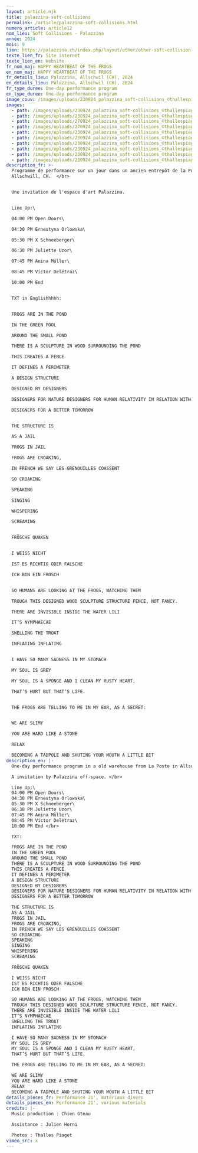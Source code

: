 ```yaml
---
layout: article.njk
title: palazzina-soft-collisions
permalink: /article/palazzina-soft-collisions.html
numero_article: article12
nom_lieu: Soft Collisions - Palazzina
année: 2024
mois: 9
lien: https://palazzina.ch/index.php/layout/other/other-soft-collision-palazzina-26
texte_lien_fr: Site internet
texte_lien_en: Website
fr_nom_maj: HAPPY HEARTBEAT OF THE FROGS
en_nom_maj: HAPPY HEARTBEAT OF THE FROGS
fr_details_lieu: Palazzina, Allschwil (CH), 2024
en_details_lieu: Palazzina, Allschwil (CH), 2024
fr_type_duree: One-day performance program
en_type_duree: One-day performance program
image_couv: /images/uploads/230924_palazzina_soft-collisions_©thallespiaget_035.jpg
images:
  - path: /images/uploads/230924_palazzina_soft-collisions_©thallespiaget_036.jpg
  - path: /images/uploads/230924_palazzina_soft-collisions_©thallespiaget_037.jpg
  - path: /images/uploads/270924_palazzina_soft-collisions_©thallespiaget_scarf_002.jpg
  - path: /images/uploads/270924_palazzina_soft-collisions_©thallespiaget_scarf_001.jpg
  - path: /images/uploads/230924_palazzina_soft-collisions_©thallespiaget_038.jpg
  - path: /images/uploads/230924_palazzina_soft-collisions_©thallespiaget_039.jpg
  - path: /images/uploads/230924_palazzina_soft-collisions_©thallespiaget_040.jpg
  - path: /images/uploads/230924_palazzina_soft-collisions_©thallespiaget_041.jpg
  - path: /images/uploads/230924_palazzina_soft-collisions_©thallespiaget_042.jpg
  - path: /images/uploads/230924_palazzina_soft-collisions_©thallespiaget_043.jpg
description_fr: >-
  Programme de performance sur un jour dans un ancien entrepôt de la Poste à
  Allschwill, CH.  </br> 


  Une invitation de l'espace d'art Palazzina.


  Line Up:\

  04:00 PM Open Doors\

  04:30 PM Ernestyna Orlowska\

  05:30 PM X Schneeberger\

  06:30 PM Juliette Uzor\

  07:45 PM Anina Müller\

  08:45 PM Victor Delétraz\

  10:00 PM End


  TXT in Englishhhhh:


  FROGS ARE IN THE POND

  IN THE GREEN POOL

  AROUND THE SMALL POND

  THERE IS A SCULPTURE IN WOOD SURROUNDING THE POND

  THIS CREATES A FENCE

  IT DEFINES A PERIMETER

  A DESIGN STRUCTURE

  DESIGNED BY DESIGNERS

  DESIGNERS FOR NATURE DESIGNERS FOR HUMAN RELATIVITY IN RELATION WITH NATURE

  DESIGNERS FOR A BETTER TOMORROW 


  THE STRUCTURE IS

  AS A JAIL

  FROGS IN JAIL

  FROGS ARE CROAKING, 

  IN FRENCH WE SAY LES GRENOUILLES COASSENT

  SO CROAKING

  SPEAKING

  SINGING

  WHISPERING

  SCREAMING


  FRÖSCHE QUAKEN


  I WEISS NICHT

  IST ES RICHTIG ODER FALSCHE

  ICH BIN EIN FROSCH


  SO HUMANS ARE LOOKING AT THE FROGS, WATCHING THEM

  TROUGH THIS DESIGNED WOOD SCULPTURE STRUCTURE FENCE, NOT FANCY.

  THERE ARE INVISIBLE INSIDE THE WATER LILI

  IT’S NYMPHAECAE

  SWELLING THE TROAT

  INFLATING INFLATING


  I HAVE SO MANY SADNESS IN MY STOMACH

  MY SOUL IS GREY

  MY SOUL IS A SPONGE AND I CLEAN MY RUSTY HEART,

  THAT’S HURT BUT THAT’S LIFE.


  THE FROGS ARE TELLING TO ME IN MY EAR, AS A SECRET:


  WE ARE SLIMY 

  YOU ARE HARD LIKE A STONE

  RELAX

  BECOMING A TADPOLE AND SHUTING YOUR MOUTH A LITTLE BIT
description_en: |-
  One-day performance program in a old warehouse from La Poste in Allschwil, CH.

  A invitation by Palazzina off-space. </br> 

  Line Up:\
  04:00 PM Open Doors\
  04:30 PM Ernestyna Orlowska\
  05:30 PM X Schneeberger\
  06:30 PM Juliette Uzor\
  07:45 PM Anina Müller\
  08:45 PM Victor Delétraz\
  10:00 PM End </br> 

  TXT:

  FROGS ARE IN THE POND
  IN THE GREEN POOL
  AROUND THE SMALL POND
  THERE IS A SCULPTURE IN WOOD SURROUNDING THE POND
  THIS CREATES A FENCE
  IT DEFINES A PERIMETER
  A DESIGN STRUCTURE
  DESIGNED BY DESIGNERS
  DESIGNERS FOR NATURE DESIGNERS FOR HUMAN RELATIVITY IN RELATION WITH NATURE
  DESIGNERS FOR A BETTER TOMORROW 

  THE STRUCTURE IS
  AS A JAIL
  FROGS IN JAIL
  FROGS ARE CROAKING, 
  IN FRENCH WE SAY LES GRENOUILLES COASSENT
  SO CROAKING
  SPEAKING
  SINGING
  WHISPERING
  SCREAMING

  FRÖSCHE QUAKEN

  I WEISS NICHT
  IST ES RICHTIG ODER FALSCHE
  ICH BIN EIN FROSCH

  SO HUMANS ARE LOOKING AT THE FROGS, WATCHING THEM
  TROUGH THIS DESIGNED WOOD SCULPTURE STRUCTURE FENCE, NOT FANCY.
  THERE ARE INVISIBLE INSIDE THE WATER LILI
  IT’S NYMPHAECAE
  SWELLING THE TROAT
  INFLATING INFLATING

  I HAVE SO MANY SADNESS IN MY STOMACH
  MY SOUL IS GREY
  MY SOUL IS A SPONGE AND I CLEAN MY RUSTY HEART,
  THAT’S HURT BUT THAT’S LIFE.

  THE FROGS ARE TELLING TO ME IN MY EAR, AS A SECRET:

  WE ARE SLIMY 
  YOU ARE HARD LIKE A STONE
  RELAX
  BECOMING A TADPOLE AND SHUTING YOUR MOUTH A LITTLE BIT
details_pieces_fr: Performance 21', matériaux divers
details_pieces_en: Performance 21', various materials
credits: |-
  Music production : Chien Gteau

  Assistance : Julien Horni

  Photos : Thalles Piaget
vimeo_src: x
---
```

